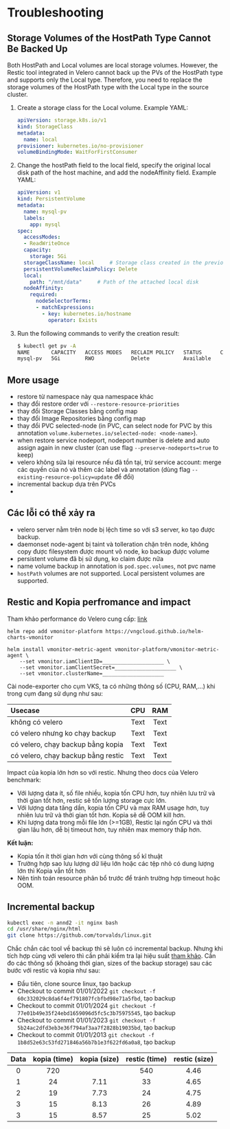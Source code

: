 # Troubleshooting

## Storage Volumes of the HostPath Type Cannot Be Backed Up

Both HostPath and Local volumes are local storage volumes. However, the Restic tool integrated in Velero cannot back up the PVs of the HostPath type and supports only the Local type. Therefore, you need to replace the storage volumes of the HostPath type with the Local type in the source cluster.

1. Create a storage class for the Local volume. Example YAML:

    ```yaml
    apiVersion: storage.k8s.io/v1
    kind: StorageClass
    metadata:
      name: local
    provisioner: kubernetes.io/no-provisioner
    volumeBindingMode: WaitForFirstConsumer
    ```

2. Change the hostPath field to the local field, specify the original local disk path of the host machine, and add the nodeAffinity field. Example YAML:

    ```yaml
    apiVersion: v1
    kind: PersistentVolume
    metadata:
      name: mysql-pv
      labels: 
        app: mysql
    spec:
      accessModes:
      - ReadWriteOnce
      capacity:
        storage: 5Gi
      storageClassName: local     # Storage class created in the previous step
      persistentVolumeReclaimPolicy: Delete
      local:
        path: "/mnt/data"     # Path of the attached local disk
      nodeAffinity:
        required:
          nodeSelectorTerms:
          - matchExpressions:
            - key: kubernetes.io/hostname
              operator: Exists
    ```

3. Run the following commands to verify the creation result:

    ```bash
    $ kubectl get pv -A
    NAME       CAPACITY   ACCESS MODES   RECLAIM POLICY   STATUS      CLAIM               STORAGECLASS   REASON   AGE
    mysql-pv   5Gi        RWO            Delete           Available                       local                   3s
    ```

## More usage

* restore từ namespace này qua namespace khác
* thay đổi restore order với `--restore-resource-priorities`
* thay đổi Storage Classes bằng config map
* thay đổi Image Repositories bằng config map
* thay đổi PVC selected-node (in PVC, can select node for PVC by this annotation `volume.kubernetes.io/selected-node: <node-name>`).
* when restore service nodeport, nodeport number is delete and auto assign again in new cluster (can use flag `--preserve-nodeports=true` to keep)
* velero không sửa lại resource nếu đã tồn tại, trừ service account: merge các quyền của nó và thêm các label và annotation (dùng flag `--existing-resource-policy=update` để đổi)
* incremental backup dựa trên PVCs
*

## Các lỗi có thể xảy ra

* velero server nằm trên node bị lệch time so với s3 server, ko tạo được backup.
* daemonset node-agent bị taint và tolleration chặn trên node, không copy được filesystem được mount vô node, ko backup được volume
* persistent volume đã bị sử dụng, ko claim được nữa
* name volume backup in annotation is `pod.spec.volumes`, not pvc name
* `hostPath` volumes are not supported. Local persistent volumes are supported.

## Restic and Kopia perfromance and impact

Tham khảo performance do Velero cung cấp: [link](https://velero.io/docs/main/performance-guidance/)

```bash=
helm repo add vmonitor-platform https://vngcloud.github.io/helm-charts-vmonitor

helm install vmonitor-metric-agent vmonitor-platform/vmonitor-metric-agent \
    --set vmonitor.iamClientID=____________________ \
    --set vmonitor.iamClientSecret=____________________ \
    --set vmonitor.clusterName=____________________
```

Cài node-exporter cho cụm VKS, ta có những thông số (CPU, RAM,...) khi trong cụm đang sử dụng như sau:

| Usecase                            | CPU  | RAM  |
|:---------------------------------- |:----:|:----:|
| không có velero                    | Text | Text |
| có velero nhưng ko chạy backup     | Text | Text |
| có velero, chạy backup bằng kopia  | Text | Text |
| có velero, chạy backup bằng restic | Text | Text |

Impact của kopia lớn hơn so với restic. Nhưng theo docs của Velero benchmark:

* Với lượng data ít, số file nhiều, kopia tốn CPU hơn, tuy nhiên lưu trữ và thời gian tốt hơn, restic sẽ tốn lượng storage cực lớn.
* Với lượng data tăng dần, kopia tốn CPU và max RAM usage hơn, tuy nhiên lưu trữ và thời gian tốt hơn. Kopia sẽ dễ OOM kill hơn.
* Khi lượng data trong mỗi file lớn (>=1GB), Restic lại ngốn CPU và thời gian lâu hơn, dễ bị timeout hơn, tuy nhiên max memory thấp hơn.

**Kết luận:**

* Kopia tốn ít thời gian hơn với cùng thông số kĩ thuật
* Trường hợp sao lưu lượng dữ liệu lớn hoặc các tệp nhỏ có dung lượng lớn thì Kopia vẫn tốt hơn
* Nên tính toán resource phân bổ trước để tránh trường hợp timeout hoặc OOM.

## Incremental backup

```bash
kubectl exec -n annd2 -it nginx bash
cd /usr/share/nginx/html
git clone https://github.com/torvalds/linux.git
```

Chắc chắn các tool về backup thì sẽ luôn có incremental backup. Nhưng khi tích hợp cùng với velero thì cần phải kiểm tra lại hiệu suất [tham khảo](https://github.com/gilbertchen/benchmarking). Cần đo các thông số (khoảng thời gian, sizes of the backup storage) sau các bước với restic và kopia như sau:

* Đầu tiên, clone source linux, tạo backup
* Checkout to commit 01/01/2022 `git checkout -f 60c332029c8da6f4ef791807fcbfbd98e71a5fbd`, tạo backup
* Checkout to commit 01/01/2024 `git checkout -f 77e01b49e35f24ebd1659096d5fc5c3b75975545`, tạo backup
* Checkout to commit 01/01/2023 `git checkout -f 5b24ac2dfd3eb3e36f794af3aa7f2828b19035bd`, tạo backup
* Checkout to commit 01/01/2013 `git checkout -f 1b8d52e63c53fd271846a56b7b1e3f622fd6a0a8`, tạo backup

| Data | kopia (time) | kopia (size) | restic (time) | restic (size) |
|:----:|:------------:|:------------:|:-------------:|:-------------:|
|  0   |     720      |              |      540      |     4.46      |
|  1   |      24      |     7.11     |      33       |     4.65      |
|  2   |      19      |     7.73     |      24       |     4.75      |
|  3   |      15      |     8.13     |      26       |     4.89      |
|  3   |      15      |     8.57     |      25       |     5.02      |
